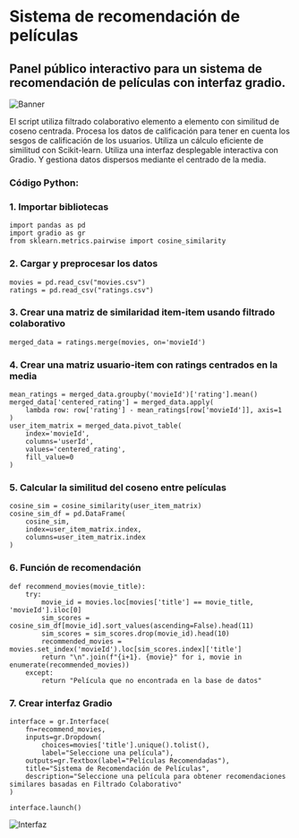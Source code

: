 # Sistema de recomendación de películas
## Panel público interactivo para un sistema de recomendación de películas con interfaz gradio.

![Banner](docs/assets/images/movie_banner.png)

El script utiliza filtrado colaborativo elemento a elemento con similitud de coseno centrada.
Procesa los datos de calificación para tener en cuenta los sesgos de calificación de los usuarios. Utiliza un cálculo eficiente de similitud con Scikit-learn. Utiliza una interfaz desplegable interactiva con Gradio. Y gestiona datos dispersos mediante el centrado de la media.

### Código Python:

### 1. Importar bibliotecas
```
import pandas as pd
import gradio as gr
from sklearn.metrics.pairwise import cosine_similarity
```
### 2. Cargar y preprocesar los datos
```
movies = pd.read_csv("movies.csv")
ratings = pd.read_csv("ratings.csv")
```
### 3. Crear una matriz de similaridad item-item usando filtrado colaborativo
```
merged_data = ratings.merge(movies, on='movieId')
```
### 4. Crear una matriz usuario-item con ratings centrados en la media
```
mean_ratings = merged_data.groupby('movieId')['rating'].mean()
merged_data['centered_rating'] = merged_data.apply(
    lambda row: row['rating'] - mean_ratings[row['movieId']], axis=1
)
user_item_matrix = merged_data.pivot_table(
    index='movieId', 
    columns='userId', 
    values='centered_rating', 
    fill_value=0
)
```
### 5. Calcular la similitud del coseno entre películas
```
cosine_sim = cosine_similarity(user_item_matrix)
cosine_sim_df = pd.DataFrame(
    cosine_sim,
    index=user_item_matrix.index,
    columns=user_item_matrix.index
)
```
### 6. Función de recomendación
```
def recommend_movies(movie_title):
    try:
        movie_id = movies.loc[movies['title'] == movie_title, 'movieId'].iloc[0]
        sim_scores = cosine_sim_df[movie_id].sort_values(ascending=False).head(11)
        sim_scores = sim_scores.drop(movie_id).head(10)
        recommended_movies = movies.set_index('movieId').loc[sim_scores.index]['title']
        return "\n".join(f"{i+1}. {movie}" for i, movie in enumerate(recommended_movies))
    except:
        return "Película que no encontrada en la base de datos"
```
### 7. Crear interfaz Gradio
```
interface = gr.Interface(
    fn=recommend_movies,
    inputs=gr.Dropdown(
        choices=movies['title'].unique().tolist(),
        label="Seleccione una película"),
    outputs=gr.Textbox(label="Películas Recomendadas"),
    title="Sistema de Recomendación de Películas",
    description="Seleccione una película para obtener recomendaciones similares basadas en Filtrado Colaborativo"
)

interface.launch()
```
![Interfaz](docs/assets/images/sistema_de_recomendacion.png)

